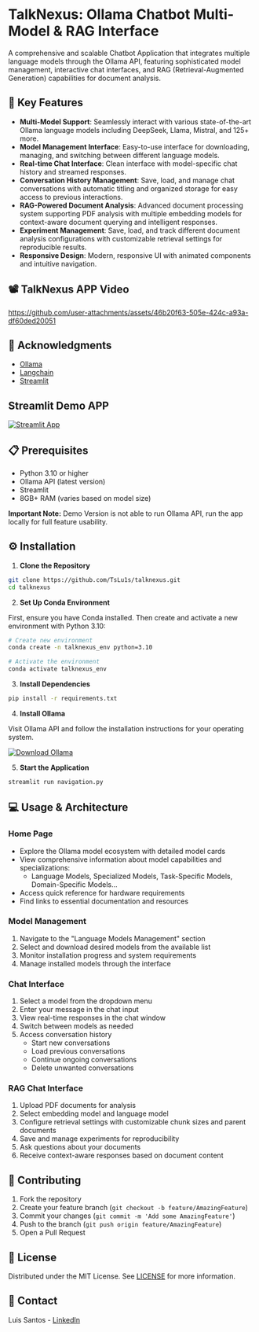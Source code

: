# TalkNexus: Ollama Chatbot Multi-Model & RAG Interface

A comprehensive and scalable Chatbot Application that integrates multiple language models through the Ollama API, featuring sophisticated model management, interactive chat interfaces, and RAG (Retrieval-Augmented Generation) capabilities for document analysis.

## 🌟 Key Features

- **Multi-Model Support**: Seamlessly interact with various state-of-the-art Ollama language models including DeepSeek, Llama, Mistral, and 125+ more.
- **Model Management Interface**: Easy-to-use interface for downloading, managing, and switching between different language models.
- **Real-time Chat Interface**:  Clean interface with model-specific chat history and streamed responses.
- **Conversation History Management**: Save, load, and manage chat conversations with automatic titling and organized storage for easy access to previous interactions.
- **RAG-Powered Document Analysis**: Advanced document processing system supporting PDF analysis with multiple embedding models for context-aware document querying and intelligent responses.
- **Experiment Management**: Save, load, and track different document analysis configurations with customizable retrieval settings for reproducible results.
- **Responsive Design**: Modern, responsive UI with animated components and intuitive navigation.

## 📽️ TalkNexus APP Video

https://github.com/user-attachments/assets/46b20f63-505e-424c-a93a-df60ded20051

## 👏 Acknowledgments

* [Ollama](https://ollama.com/)
* [Langchain](https://langchain.com/)
* [Streamlit](https://streamlit.io/)  

## Streamlit Demo APP

[![Streamlit App](https://static.streamlit.io/badges/streamlit_badge_black_white.svg)](https://talknexus.streamlit.app/)

## 📋 Prerequisites

- Python 3.10 or higher
- Ollama API (latest version)
- Streamlit
- 8GB+ RAM (varies based on model size)

**Important Note:** Demo Version is not able to run Ollama API, run the app locally for full feature usability.

## ⚙️ Installation

1. **Clone the Repository**
```bash
git clone https://github.com/TsLu1s/talknexus.git
cd talknexus
```

2. **Set Up Conda Environment**

First, ensure you have Conda installed. Then create and activate a new environment with Python 3.10:

```bash
# Create new environment
conda create -n talknexus_env python=3.10

# Activate the environment
conda activate talknexus_env
```

3. **Install Dependencies**
```bash
pip install -r requirements.txt
```

4. **Install Ollama**
   
Visit Ollama API and follow the installation instructions for your operating system.


<div align="left">
   
[![Download Ollama](https://img.shields.io/badge/DOWNLOAD-OLLAMA-grey?style=for-the-badge&labelColor=black)](https://ollama.com/download)

</div>

5. **Start the Application**
```bash
streamlit run navigation.py
```

## 💻 Usage & Architecture

### Home Page
- Explore the Ollama model ecosystem with detailed model cards
- View comprehensive information about model capabilities and specializations:
  - Language Models, Specialized Models, Task-Specific Models, Domain-Specific Models...
- Access quick reference for hardware requirements
- Find links to essential documentation and resources

### Model Management
1. Navigate to the "Language Models Management" section
2. Select and download desired models from the available list
3. Monitor installation progress and system requirements
4. Manage installed models through the interface

### Chat Interface
1. Select a model from the dropdown menu
2. Enter your message in the chat input
3. View real-time responses in the chat window
4. Switch between models as needed
5. Access conversation history
   - Start new conversations
   - Load previous conversations
   - Continue ongoing conversations
   - Delete unwanted conversations

### RAG Chat Interface

1. Upload PDF documents for analysis
2. Select embedding model and language model
3. Configure retrieval settings with customizable chunk sizes and parent documents
4. Save and manage experiments for reproducibility
5. Ask questions about your documents
6. Receive context-aware responses based on document content

## 🤝 Contributing

1. Fork the repository
2. Create your feature branch (`git checkout -b feature/AmazingFeature`)
3. Commit your changes (`git commit -m 'Add some AmazingFeature'`)
4. Push to the branch (`git push origin feature/AmazingFeature`)
5. Open a Pull Request

## 📄 License

Distributed under the MIT License. See [LICENSE](https://github.com/TsLu1s/talknexus/blob/main/LICENSE) for more information.

## 🔗 Contact 
 
Luis Santos - [LinkedIn](https://www.linkedin.com/in/lu%C3%ADsfssantos/)
